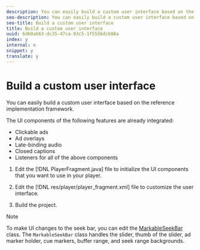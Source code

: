 ```yaml
---
description: You can easily build a custom user interface based on the reference implementation framework.
seo-description: You can easily build a custom user interface based on the reference implementation framework.
seo-title: Build a custom user interface
title: Build a custom user interface
uuid: 6db0ab63-dc35-47ca-93c5-1f5556dcb88a
index: y
internal: n
snippet: y
translate: y
---
```


# Build a custom user interface

You can easily build a custom user interface based on the reference implementation framework.



The UI components of the following features are already integrated: 
* Clickable ads
* Ad overlays
* Late-binding audio
* Closed captions
* Listeners for all of the above components




1. Edit the [!DNL PlayerFragment.java] file to initialize the UI components that you want to use in your player.


1. Edit the [!DNL res/player/player_fragment.xml] file to customize the user interface.
1. Build the project.

>[!NOTE]
>
>To make UI changes to the seek bar, you can edit the [MarkableSeekBar](http://help.adobe.com/en_US/primetime/reference_implementation/android/javadoc/com/adobe/primetime/reference/ui/player/MarkableSeekBar.html) class. The `MarkableSeekBar` class handles the slider, thumb of the slider, ad marker holder, cue markers, buffer range, and seek range backgrounds. 
